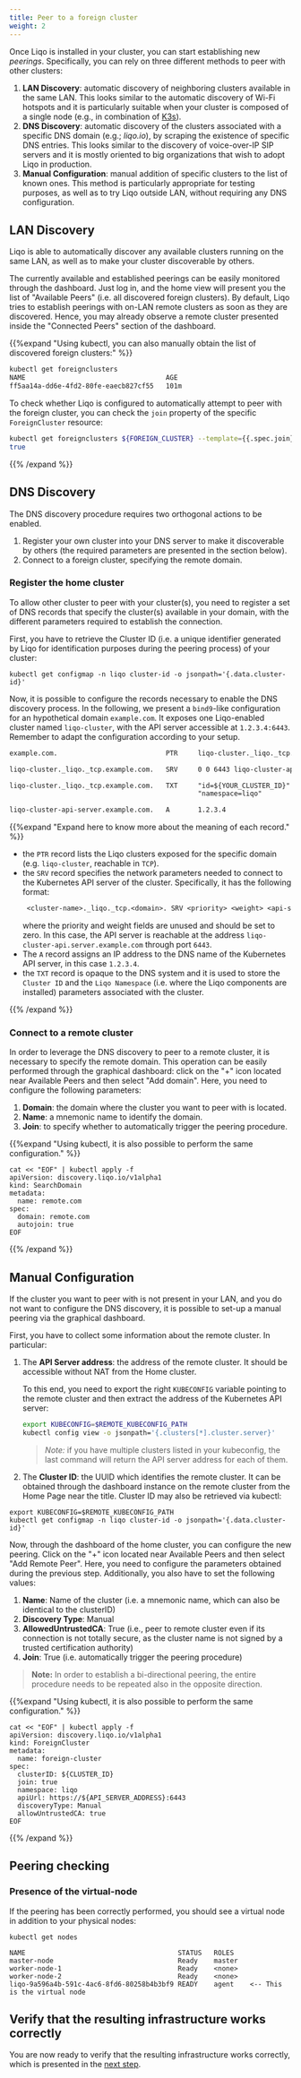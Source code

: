 ```yaml
---
title: Peer to a foreign cluster
weight: 2
---
```


Once Liqo is installed in your cluster, you can start establishing new *peerings*.
Specifically, you can rely on three different methods to peer with other clusters:

1. **LAN Discovery**: automatic discovery of neighboring clusters available in the same LAN. This looks similar to the automatic discovery of Wi-Fi hotspots and it is particularly suitable when your cluster is composed of a single node (e.g., in combination of [K3s](https://k3s.io)).
2. **DNS Discovery**: automatic discovery of the clusters associated with a specific DNS domain (e.g.; *liqo.io*), by scraping the existence of specific DNS entries. This looks similar to the discovery of voice-over-IP SIP servers and it is mostly oriented to big organizations that wish to adopt Liqo in production.
3. **Manual Configuration**: manual addition of specific clusters to the list of known ones. This method is particularly appropriate for testing purposes, as well as to try Liqo outside LAN, without requiring any DNS configuration.

## LAN Discovery

Liqo is able to automatically discover any available clusters running on the same LAN, as well as to make your cluster discoverable by others.

The currently available and established peerings can be easily monitored through the dashboard.
Just log in, and the home view will present you the list of "Available Peers" (i.e. all discovered foreign clusters).
By default, Liqo tries to establish peerings with on-LAN remote clusters as soon as they are discovered.
Hence, you may already observe a remote cluster presented inside the "Connected Peers" section of the dashboard.

{{%expand "Using kubectl, you can also manually obtain the list of discovered foreign clusters:" %}}

```bash
kubectl get foreignclusters
NAME                                   AGE
ff5aa14a-dd6e-4fd2-80fe-eaecb827cf55   101m
```

To check whether Liqo is configured to automatically attempt to peer with the foreign cluster,
you can check the `join` property of the specific `ForeignCluster` resource:
```bash
kubectl get foreignclusters ${FOREIGN_CLUSTER} --template={{.spec.join}}
true
```
{{% /expand %}}


## DNS Discovery

The DNS discovery procedure requires two orthogonal actions to be enabled.
1. Register your own cluster into your DNS server to make it discoverable by others (the required parameters are presented in the section below).
2. Connect to a foreign cluster, specifying the remote domain.

### Register the home cluster

To allow other cluster to peer with your cluster(s), you need to register a set of DNS records that specify the cluster(s) available in your domain, with the different parameters required to establish the connection.

First, you have to retrieve the Cluster ID (i.e. a unique identifier generated by Liqo for identification purposes during the peering process) of your cluster:
```
kubectl get configmap -n liqo cluster-id -o jsonpath='{.data.cluster-id}'
```

Now, it is possible to configure the records necessary to enable the DNS discovery process.
In the following, we present a `bind9`-like configuration for an hypothetical domain `example.com`. It exposes one Liqo-enabled cluster named `liqo-cluster`, with the API server accessible at `1.2.3.4:6443`.
Remember to adapt the configuration according to your setup.
```txt
example.com.                           PTR     liqo-cluster._liqo._tcp.example.com.

liqo-cluster._liqo._tcp.example.com.   SRV     0 0 6443 liqo-cluster-api.server.example.com.

liqo-cluster._liqo._tcp.example.com.   TXT     "id=${YOUR_CLUSTER_ID}"
                                               "namespace=liqo"

liqo-cluster-api-server.example.com.   A       1.2.3.4
```

{{%expand "Expand here to know more about the meaning of each record." %}}

* the `PTR` record lists the Liqo clusters exposed for the specific domain (e.g. `liqo-cluster`, reachable in `TCP`).
* the `SRV` record specifies the network parameters needed to connect to the Kubernetes API server of the cluster.
  Specifically, it has the following format:
  ```txt
   <cluster-name>._liqo._tcp.<domain>. SRV <priority> <weight> <api-server-port> <api-server-name>.
  ```
  where the priority and weight fields are unused and should be set to zero. In this case, the API server is reachable at the address `liqo-cluster-api.server.example.com` through port `6443`.
* The `A` record assigns an IP address to the DNS name of the Kubernetes API server, in this case `1.2.3.4`.
* the `TXT` record is opaque to the DNS system and it is used to store the `Cluster ID` and the `Liqo Namespace` (i.e. where the Liqo components are installed) parameters associated with the cluster.

{{% /expand %}}

### Connect to a remote cluster

In order to leverage the DNS discovery to peer to a remote cluster, it is necessary to specify the remote domain.
This operation can be easily performed through the graphical dashboard: click on the "+" icon located near Available Peers and then select "Add domain".
Here, you need to configure the following parameters:
1. **Domain**: the domain where the cluster you want to peer with is located.
2. **Name**: a mnemonic name to identify the domain.
3. **Join**: to specify whether to automatically trigger the peering procedure.

{{%expand "Using kubectl, it is also possible to perform the same configuration." %}}

```
cat << "EOF" | kubectl apply -f
apiVersion: discovery.liqo.io/v1alpha1
kind: SearchDomain
metadata:
  name: remote.com
spec:
  domain: remote.com
  autojoin: true
EOF
```

{{% /expand %}}

## Manual Configuration

If the cluster you want to peer with is not present in your LAN, and you do not want to configure the DNS discovery,
it is possible to set-up a manual peering via the graphical dashboard.

First, you have to collect some information about the remote cluster. In particular:

1. The **API Server address**: the address of the remote cluster. It should be accessible without NAT from the Home cluster.

    To this end, you need to export the right `KUBECONFIG` variable pointing to the remote cluster and then extract the address of
the Kubernetes API server:
    ```bash
    export KUBECONFIG=$REMOTE_KUBECONFIG_PATH
    kubectl config view -o jsonpath='{.clusters[*].cluster.server}'
    ```
    > *Note:* if you have multiple clusters listed in your kubeconfig, the last command will return the API server address for each of them.


2. The **Cluster ID**: the UUID which identifies the remote cluster. It can be obtained through the dashboard instance on the remote cluster from the Home Page near the title. Cluster ID may also be retrieved via kubectl:

```
export KUBECONFIG=$REMOTE_KUBECONFIG_PATH
kubectl get configmap -n liqo cluster-id -o jsonpath='{.data.cluster-id}'
```

Now, through the dashboard of the home cluster, you can configure the new peering. Click on the "+" icon located near Available Peers and then select "Add Remote Peer". Here, you need to configure the parameters obtained during the previous step. Additionally, you also have to set the following values:

 1. **Name**: Name of the cluster (i.e. a mnemonic name, which can also be identical to the clusterID)
 2. **Discovery Type**: Manual
 3. **AllowedUntrustedCA**: True (i.e., peer to remote cluster even if its connection is not totally secure, as the cluster name is not signed by a trusted certification authority)
 4. **Join**: True (i.e. automatically trigger the peering procedure)

> **Note:** In order to establish a bi-directional peering, the entire procedure needs to be repeated also in the opposite direction.

{{%expand "Using kubectl, it is also possible to perform the same configuration." %}}

```
cat << "EOF" | kubectl apply -f
apiVersion: discovery.liqo.io/v1alpha1
kind: ForeignCluster
metadata:
  name: foreign-cluster
spec:
  clusterID: ${CLUSTER_ID}
  join: true
  namespace: liqo
  apiUrl: https://${API_SERVER_ADDRESS}:6443
  discoveryType: Manual
  allowUntrustedCA: true
EOF
```

{{% /expand %}}

## Peering checking

### Presence of the virtual-node

If the peering has been correctly performed, you should see a virtual node in addition to your physical nodes:

```
kubectl get nodes

NAME                                      STATUS   ROLES
master-node                               Ready    master
worker-node-1                             Ready    <none>
worker-node-2                             Ready    <none>
liqo-9a596a4b-591c-4ac6-8fd6-80258b4b3bf9 READY    agent    <-- This is the virtual node
```

## Verify that the resulting infrastructure works correctly

You are now ready to verify that the resulting infrastructure works correctly, which is presented in the [next step](../test).
